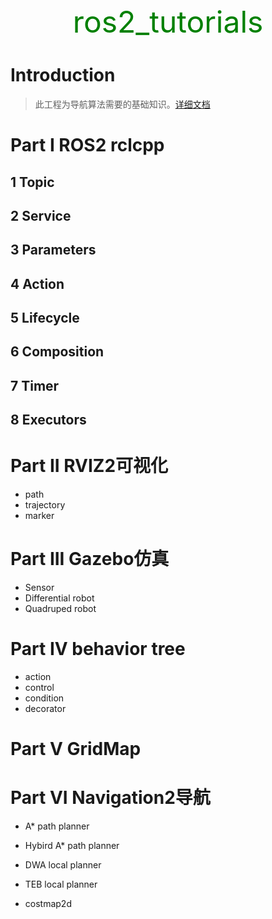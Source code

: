 <center> <font color='green' size=10> ros2_tutorials </font>  </center>

# Introduction

> 此工程为导航算法需要的基础知识。[详细文档](https://ros2-tutorials.readthedocs.io/en/latest/#)

# Part I ROS2 rclcpp



## 1 Topic



## 2 Service



## 3 Parameters



## 4 Action



## 5 Lifecycle



## 6 Composition



## 7 Timer



## 8 Executors



# Part II RVIZ2可视化

* path
* trajectory
* marker

# Part III Gazebo仿真

* Sensor
* Differential robot
* Quadruped robot

# Part IV behavior tree

* action
* control
* condition
* decorator

# Part V GridMap



# Part VI Navigation2导航

* A*  path planner

* Hybird A* path planner

* DWA local planner

* TEB local planner

* costmap2d

  

